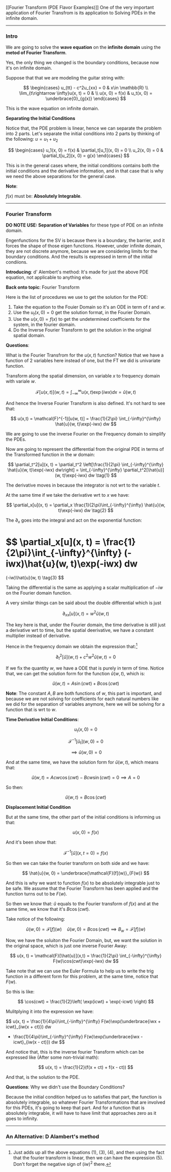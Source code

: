 [[Fourier Transform (PDE Flavor Examples)]]
One of the very important application of Fourier Transfrom is its application to Solving PDEs in the infinite domain. 


---
### **Intro**

We are going to solve the **wave equation** on the **infinite domain** using the **metod of Fourier Transform**. 

Yes, the only thing we changed is the boundary conditions, because now it's on infinite domain. 

Suppose that that we are modeling the guitar string with: 

$$
\begin{cases}
    u_{tt} - c^2u_{xx} = 0 & x\in \mathbb{R}
    \\
    \lim_{t\rightarrow \infty}u(x, t) = 0 & 
    \\
    u(x, 0) = f(x) & u_t(x, 0) = \underbrace{0}_{g(x)}
\end{cases}
$$


This is the wave equation on infinite domain. 

**Separating the Initial Conditions**

Notice that, the PDE problem is linear, hence we can separate the problem into 2 parts. Let's separate the initial conditions into 2 parts by thinking of the following: $u = u_1 + u_2$

$$
\begin{cases}
    u_1(x, 0) = f(x) & \partial_t[u_1](x, 0) = 0
    \\
    u_2(x, 0) = 0 & \partial_t[u_2](x, 0) = g(x)
\end{cases}
$$

This is in the general cases where, the initial conditions contains both the initial conditions and the derivative information, and in that case that is why we need the above separations for the general case. 

**Note**:

$f(x)$ must be: **Absolutely Integrable**.  

---
### **Fourier Transform**

**DO NOTE USE: Separation of Variables** for these type of PDE on an infinite domain. 

Engenfunctions for the SV is because there is a boundary, the barrier, and it forces the shape of those eigen functions. However, under infinite domain, they are not discrete anymore, because we are considering limits for the boundary conditions. And the results is expressed in term of the initial condiions. 

**Introducing**: d' Alembert's method: 
It's made for just the above PDE equation, not applicable to anything else. 

**Back onto topic**: Fourier Transform

Here is the list of procedures we use to get the solution for the PDE: 
1. Take the equation to the Fouier Domain so it's an ODE in term of $t$ and $w$. 
2. Use the $u_t(x, 0) = 0$ get the solution format, in the Fourier Domain. 
3. Use the $u(x, 0) = f(x)$ to get the undetermined coefficients for the system, in the fourier domain. 
4. Do the Inverse Fourier Transform to get the solution in the original spatial domain. 

**Questions**: 

What is the Fourier Transfrom for the $u(x,t)$ function? Notice that we have a function of 2 variables here instead of one, but the FT we did is univariate function. 

Transform along the spatial dimension, on variable $x$ to frequency domain with variale $w$. 

$$
\mathcal{F}[u(x, t)](w, t) = \int_{-\infty}^{\infty} 
    u(x, t)\exp(iwx)
dx = \hat{u}(w, t)
$$

And hence the Inverse Fourier Transform is also defined. It's not hard to see that: 

$$
u(x,t) = \mathcal{F}^{-1}[u(w, t)] = 
\frac{1}{2\pi}
\int_{-\infty}^{\infty} 
    \hat{u}(w, t)\exp(-iwx)
dw
$$

We are going to use the inverse Fourier on the Frequency domain to simplify the PDEs. 

Now are going to represent the differential from the original PDE in terms of the Transformed function in the $w$ domain: 

$$
\partial_t^2[u](x, t) = \partial_t^2
\left[\frac{1}{2\pi}
\int_{-\infty}^{\infty} 
    \hat{u}(w, t)\exp(-iwx)
dw\right] = 
\int_{-\infty}^{\infty} 
    \partial_t^2[\hat{u}](w, t)\exp(-iwx)
dw \tag{1}
$$

The derivative moves in because the integrator is not wrt to the variable $t$. 

At the same time if we take the derivative wrt to $x$ we have: 

$$
\partial_x[u](x, t) = \partial_x
\frac{1}{2\pi}\int_{-\infty}^{\infty} 
    \hat{u}(w, t)\exp(-iwx)
dw
\tag{2}
$$

The $\partial_x$ goes into the integral and act on the exponential function:

$$
\partial_x[u](x, t) = 
\frac{1}{2\pi}\int_{-\infty}^{\infty} 
    (-iwx)\hat{u}(w, t)\exp(-iwx)
    dw
= 
(-iw)\hat{u}(w, t)
\tag{3}
$$

Taking the differential is the same as applying a scalar multiplication of $-iw$ on the Fourier domain function. 

A very similar things can be said about the double differential which is just

$$
\partial_{xx}[u](x, t) = w^2\hat{u}(w, t) \tag{4}
$$

The key here is that, under the Fourier domain, the time derivative is still just a derivative wrt to time, but the spatial deerivative, we have a constant multiplier instead of derivative. 

Hence in the frequency domain we obtain the expression that:[^1]

$$
\partial_{t}^2[\hat{u}](w, t) + c^2w^2\hat{u}(w, t) = 0
\tag{5}
$$

If we fix the quantity $w$, we have a ODE that is purely in term of time. Notice that, we can get the solution form for the function $\hat{u}(w, t)$, which is: 

$$
\hat{u}(w, t) = 
A\sin(cwt) + B\cos(cwt)
$$

**Note**: The constant $A, B$ are both functions of $w$, this part is important, and because we are not solving for coefficients for each natural numbers like we did for the separation of variables anymore, here we will be solving for a function that is wrt to $w$. 


**Time Derivative Initial Conditions**: 

$$
u_t(x, 0) = 0
$$

$$
\mathcal{F}^{-1}[\hat{u}_t](w, 0) = 0
$$

$$
\implies \hat{u}(w, 0) = 0
$$

And at the same time, we have the solution form for $\hat{u}(w, t)$, which means that: 

$$
\hat{u}(w, t) = Acw\cos(cwt) - Bcw\sin(cwt) = 0\implies A = 0
$$

So then: 

$$
\hat{u}(w, t) = B\cos(cwt)
$$

**Displacement Initial Condition**

But at the same time, the other part of the initial conditions is informing us that: 

$$
u(x, 0) = f(x)
$$

And it's been show that: 

$$
\mathcal{F}^{-1}[\hat{u}](x, t = 0) = f(x)
$$

So then we can take the fourier transform on both side and we have: 

$$
\hat{u}(w, 0) = \underbrace{\mathcal{F}[f](w)}_{F(w)}
$$

And this is why we want to function $f(x)$ to be absolutely integrable just to be safe. We assume that the Fourier Transform has been applied and the function turns out to be $F(w)$. 

So then we know that: $\hat{u}$ equals to the Fourier transform of $f(x)$ and at the same time, we know that it's $B\cos(cwt)$. 

Take notice of the following: 

$$
\hat{u}(w, 0) = \mathcal{F}[f](w) \quad \hat{u}(w, 0) = B\cos(cwt) \implies 
B_w = \mathcal{F}[f](w)
$$

Now, we have the soluiton the Fourier Domain, but, we want the solution in the original space, which is just one inverse Fourier Away: 

$$
u(x, t) = \mathcal{F}[\hat{u}](x,t) = 
\frac{1}{2\pi}
\int_{-\infty}^{\infty} 
    F(w)\cos(cwt)\exp(-iwx)
dw
$$

Take note that we can use the Euler Formula to help us to write the trig function in a different form for this problem, at the same time, notice that $F(w)$. 

So this is like: 

$$
\cos(cwt) = \frac{1}{2}\left(
    \exp(icwt) + \exp(-icwt)
\right)
$$

Mulitplying it into the expression we have: 

$$
u(x, t) = \frac{1}{4\pi}\int_{-\infty}^{\infty} 
    F(w)\exp(\underbrace{iwx + icwt}_{iw(x + ct)})
dw 
+ \frac{1}{4\pi}\int_{-\infty}^{\infty} 
    F(w)\exp(\underbrace{iwx - icwt}_{iw(x - ct)})
dw
$$

And notice that, this is the inverse fourier Transform which can be expressed like (After some non-trivial math): 

$$
u(x, t) = \frac{1}{2}(f(x + ct) + f(x - ct))
$$

And that, is the solution to the PDE. 

**Questions**: Why we didn't use the Boundary Conditions? 

Because the initial condition helped us to satisfies that part, the function is absolutely integrable, so whatever Fourier Transformations that are involved for this PDEs, it's going to keep that part. And for a function that is absolutely integrable, it will have to have limit that approaches zero as it goes to infinity.

---
### **An Alternative**: D Alambert's method



[^1]: Just adds up all the above equations (1), (3), (4), and then using the fact that the fourier transform is linear, then we can have the expression (5). Don't forget the negative sign of $(iw)^2$ there. 